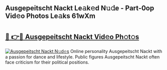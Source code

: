 ## Ausgepeitscht Nackt Le𝚊k𝚎d N𝚞𝚍e - Part-0op Vid𝚎o Photos Le𝚊ks 61wXm

# <h2><a href="http://fb3a81f.evod.top/?m=Ausgepeitscht+Nackt">🔗 👉🔴 Ausgepeitscht Nackt Vid𝚎o Ph𝚘t𝚘s</a></h2>

[![Ausgepeitscht Nackt N𝚞d𝚎s](https://i.imgur.com/8V9OHl7.gif)](http://fb3a81f.evod.top/?m=Ausgepeitscht+Nackt)
Online personality Ausgepeitscht Nackt with a passion for dance and lifestyle. Public figures Ausgepeitscht Nackt often face criticism for their political positions. 
